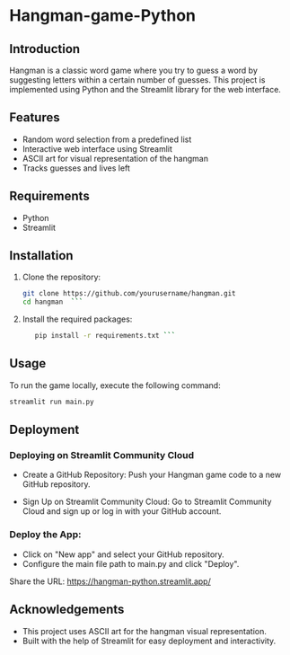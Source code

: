 # Hangman-game-Python

## Introduction
Hangman is a classic word game where you try to guess a word by suggesting letters within a certain number of guesses. This project is implemented using Python and the Streamlit library for the web interface.
## Features
- Random word selection from a predefined list
- Interactive web interface using Streamlit
- ASCII art for visual representation of the hangman
- Tracks guesses and lives left

## Requirements
- Python
- Streamlit

## Installation

1. Clone the repository:
   ```bash
   git clone https://github.com/yourusername/hangman.git
   cd hangman  ```

2. Install the required packages:
   ```bash   
      pip install -r requirements.txt ```

## Usage
To run the game locally, execute the following command:
 ```bash
streamlit run main.py
```

## Deployment

### Deploying on Streamlit Community Cloud
- Create a GitHub Repository:
Push your Hangman game code to a new GitHub repository.

- Sign Up on Streamlit Community Cloud:
Go to Streamlit Community Cloud and sign up or log in with your GitHub account.

### Deploy the App:

- Click on "New app" and select your GitHub repository.
- Configure the main file path to main.py and click "Deploy".

Share the URL: https://hangman-python.streamlit.app/


## Acknowledgements
- This project uses ASCII art for the hangman visual representation.
- Built with the help of Streamlit for easy deployment and interactivity.



